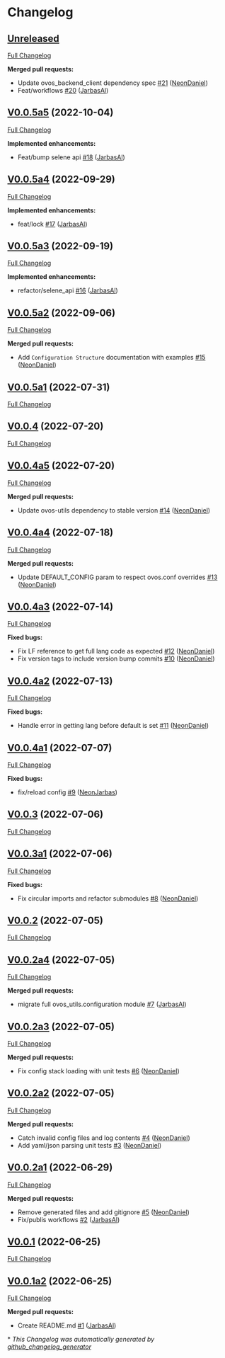 # Changelog

## [Unreleased](https://github.com/OpenVoiceOS/ovos-config/tree/HEAD)

[Full Changelog](https://github.com/OpenVoiceOS/ovos-config/compare/V0.0.5a5...HEAD)

**Merged pull requests:**

- Update ovos\_backend\_client dependency spec [\#21](https://github.com/OpenVoiceOS/ovos-config/pull/21) ([NeonDaniel](https://github.com/NeonDaniel))
- Feat/workflows [\#20](https://github.com/OpenVoiceOS/ovos-config/pull/20) ([JarbasAl](https://github.com/JarbasAl))

## [V0.0.5a5](https://github.com/OpenVoiceOS/ovos-config/tree/V0.0.5a5) (2022-10-04)

[Full Changelog](https://github.com/OpenVoiceOS/ovos-config/compare/V0.0.5a4...V0.0.5a5)

**Implemented enhancements:**

- Feat/bump selene api [\#18](https://github.com/OpenVoiceOS/ovos-config/pull/18) ([JarbasAl](https://github.com/JarbasAl))

## [V0.0.5a4](https://github.com/OpenVoiceOS/ovos-config/tree/V0.0.5a4) (2022-09-29)

[Full Changelog](https://github.com/OpenVoiceOS/ovos-config/compare/V0.0.5a3...V0.0.5a4)

**Implemented enhancements:**

- feat/lock [\#17](https://github.com/OpenVoiceOS/ovos-config/pull/17) ([JarbasAl](https://github.com/JarbasAl))

## [V0.0.5a3](https://github.com/OpenVoiceOS/ovos-config/tree/V0.0.5a3) (2022-09-19)

[Full Changelog](https://github.com/OpenVoiceOS/ovos-config/compare/V0.0.5a2...V0.0.5a3)

**Implemented enhancements:**

- refactor/selene\_api [\#16](https://github.com/OpenVoiceOS/ovos-config/pull/16) ([JarbasAl](https://github.com/JarbasAl))

## [V0.0.5a2](https://github.com/OpenVoiceOS/ovos-config/tree/V0.0.5a2) (2022-09-06)

[Full Changelog](https://github.com/OpenVoiceOS/ovos-config/compare/V0.0.5a1...V0.0.5a2)

**Merged pull requests:**

- Add `Configuration Structure` documentation with examples [\#15](https://github.com/OpenVoiceOS/ovos-config/pull/15) ([NeonDaniel](https://github.com/NeonDaniel))

## [V0.0.5a1](https://github.com/OpenVoiceOS/ovos-config/tree/V0.0.5a1) (2022-07-31)

[Full Changelog](https://github.com/OpenVoiceOS/ovos-config/compare/V0.0.4...V0.0.5a1)

## [V0.0.4](https://github.com/OpenVoiceOS/ovos-config/tree/V0.0.4) (2022-07-20)

[Full Changelog](https://github.com/OpenVoiceOS/ovos-config/compare/V0.0.4a5...V0.0.4)

## [V0.0.4a5](https://github.com/OpenVoiceOS/ovos-config/tree/V0.0.4a5) (2022-07-20)

[Full Changelog](https://github.com/OpenVoiceOS/ovos-config/compare/V0.0.4a4...V0.0.4a5)

**Merged pull requests:**

- Update ovos-utils dependency to stable version [\#14](https://github.com/OpenVoiceOS/ovos-config/pull/14) ([NeonDaniel](https://github.com/NeonDaniel))

## [V0.0.4a4](https://github.com/OpenVoiceOS/ovos-config/tree/V0.0.4a4) (2022-07-18)

[Full Changelog](https://github.com/OpenVoiceOS/ovos-config/compare/V0.0.4a3...V0.0.4a4)

**Merged pull requests:**

- Update DEFAULT\_CONFIG param to respect ovos.conf overrides [\#13](https://github.com/OpenVoiceOS/ovos-config/pull/13) ([NeonDaniel](https://github.com/NeonDaniel))

## [V0.0.4a3](https://github.com/OpenVoiceOS/ovos-config/tree/V0.0.4a3) (2022-07-14)

[Full Changelog](https://github.com/OpenVoiceOS/ovos-config/compare/V0.0.4a2...V0.0.4a3)

**Fixed bugs:**

- Fix LF reference to get full lang code as expected [\#12](https://github.com/OpenVoiceOS/ovos-config/pull/12) ([NeonDaniel](https://github.com/NeonDaniel))
- Fix version tags to include version bump commits [\#10](https://github.com/OpenVoiceOS/ovos-config/pull/10) ([NeonDaniel](https://github.com/NeonDaniel))

## [V0.0.4a2](https://github.com/OpenVoiceOS/ovos-config/tree/V0.0.4a2) (2022-07-13)

[Full Changelog](https://github.com/OpenVoiceOS/ovos-config/compare/V0.0.4a1...V0.0.4a2)

**Fixed bugs:**

- Handle error in getting lang before default is set [\#11](https://github.com/OpenVoiceOS/ovos-config/pull/11) ([NeonDaniel](https://github.com/NeonDaniel))

## [V0.0.4a1](https://github.com/OpenVoiceOS/ovos-config/tree/V0.0.4a1) (2022-07-07)

[Full Changelog](https://github.com/OpenVoiceOS/ovos-config/compare/V0.0.3...V0.0.4a1)

**Fixed bugs:**

- fix/reload config [\#9](https://github.com/OpenVoiceOS/ovos-config/pull/9) ([NeonJarbas](https://github.com/NeonJarbas))

## [V0.0.3](https://github.com/OpenVoiceOS/ovos-config/tree/V0.0.3) (2022-07-06)

[Full Changelog](https://github.com/OpenVoiceOS/ovos-config/compare/V0.0.3a1...V0.0.3)

## [V0.0.3a1](https://github.com/OpenVoiceOS/ovos-config/tree/V0.0.3a1) (2022-07-06)

[Full Changelog](https://github.com/OpenVoiceOS/ovos-config/compare/V0.0.2...V0.0.3a1)

**Fixed bugs:**

- Fix circular imports and refactor submodules [\#8](https://github.com/OpenVoiceOS/ovos-config/pull/8) ([NeonDaniel](https://github.com/NeonDaniel))

## [V0.0.2](https://github.com/OpenVoiceOS/ovos-config/tree/V0.0.2) (2022-07-05)

[Full Changelog](https://github.com/OpenVoiceOS/ovos-config/compare/V0.0.2a4...V0.0.2)

## [V0.0.2a4](https://github.com/OpenVoiceOS/ovos-config/tree/V0.0.2a4) (2022-07-05)

[Full Changelog](https://github.com/OpenVoiceOS/ovos-config/compare/V0.0.2a3...V0.0.2a4)

**Merged pull requests:**

- migrate full ovos\_utils.configuration module [\#7](https://github.com/OpenVoiceOS/ovos-config/pull/7) ([JarbasAl](https://github.com/JarbasAl))

## [V0.0.2a3](https://github.com/OpenVoiceOS/ovos-config/tree/V0.0.2a3) (2022-07-05)

[Full Changelog](https://github.com/OpenVoiceOS/ovos-config/compare/V0.0.2a2...V0.0.2a3)

**Merged pull requests:**

- Fix config stack loading with unit tests [\#6](https://github.com/OpenVoiceOS/ovos-config/pull/6) ([NeonDaniel](https://github.com/NeonDaniel))

## [V0.0.2a2](https://github.com/OpenVoiceOS/ovos-config/tree/V0.0.2a2) (2022-07-05)

[Full Changelog](https://github.com/OpenVoiceOS/ovos-config/compare/V0.0.2a1...V0.0.2a2)

**Merged pull requests:**

- Catch invalid config files and log contents [\#4](https://github.com/OpenVoiceOS/ovos-config/pull/4) ([NeonDaniel](https://github.com/NeonDaniel))
- Add yaml/json parsing unit tests [\#3](https://github.com/OpenVoiceOS/ovos-config/pull/3) ([NeonDaniel](https://github.com/NeonDaniel))

## [V0.0.2a1](https://github.com/OpenVoiceOS/ovos-config/tree/V0.0.2a1) (2022-06-29)

[Full Changelog](https://github.com/OpenVoiceOS/ovos-config/compare/V0.0.1...V0.0.2a1)

**Merged pull requests:**

- Remove generated files and add gitignore [\#5](https://github.com/OpenVoiceOS/ovos-config/pull/5) ([NeonDaniel](https://github.com/NeonDaniel))
- Fix/publis workflows [\#2](https://github.com/OpenVoiceOS/ovos-config/pull/2) ([JarbasAl](https://github.com/JarbasAl))

## [V0.0.1](https://github.com/OpenVoiceOS/ovos-config/tree/V0.0.1) (2022-06-25)

[Full Changelog](https://github.com/OpenVoiceOS/ovos-config/compare/V0.0.1a2...V0.0.1)

## [V0.0.1a2](https://github.com/OpenVoiceOS/ovos-config/tree/V0.0.1a2) (2022-06-25)

[Full Changelog](https://github.com/OpenVoiceOS/ovos-config/compare/5578c76398d3fe143716d52f3f1b1a37f729d133...V0.0.1a2)

**Merged pull requests:**

- Create README.md [\#1](https://github.com/OpenVoiceOS/ovos-config/pull/1) ([JarbasAl](https://github.com/JarbasAl))



\* *This Changelog was automatically generated by [github_changelog_generator](https://github.com/github-changelog-generator/github-changelog-generator)*
